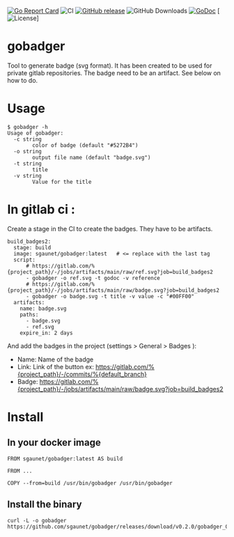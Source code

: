 [![Go Report Card](https://goreportcard.com/badge/github.com/sgaunet/gobadger)](https://goreportcard.com/report/github.com/sgaunet/gobadger)
![CI](https://github.com/sgaunet/gobadger/actions/workflows/build.yml/badge.svg)
[![GitHub release](https://img.shields.io/github/release/sgaunet/gobadger.svg)](https://github.com/sgaunet/gobadger/releases/latest)
![GitHub Downloads](https://img.shields.io/github/downloads/sgaunet/gobadger/total)
[![GoDoc](https://godoc.org/github.com/sgaunet/gobadger?status.svg)](https://godoc.org/github.com/sgaunet/gobadger)
[![License](https://img.shields.io/github/license/sgaunet/gobadger.svg)]

# gobadger

Tool to generate badge (svg format).
It has been created to be used for private gitlab repositories. The badge need to be an artifact. See below on how to do.

# Usage

```
$ gobadger -h
Usage of gobadger:
  -c string
        color of badge (default "#5272B4")
  -o string
        output file name (default "badge.svg")
  -t string
        title
  -v string
        Value for the title
```

# In gitlab ci :

Create a stage in the CI to create the badges. They have to be artifacts.

```
build_badges2:
  stage: build
  image: sgaunet/gobadger:latest   # <= replace with the last tag
  script:
      # https://gitlab.com/%{project_path}/-/jobs/artifacts/main/raw/ref.svg?job=build_badges2
      - gobadger -o ref.svg -t godoc -v reference
      # https://gitlab.com/%{project_path}/-/jobs/artifacts/main/raw/badge.svg?job=build_badges2
      - gobadger -o badge.svg -t title -v value -c "#00FF00"
  artifacts:
    name: badge.svg
    paths:
      - badge.svg
      - ref.svg
    expire_in: 2 days
```

And add the badges in the project (settings > General > Badges ):

* Name: Name of the badge
* Link: Link of the button ex: https://gitlab.com/%{project_path}/-/commits/%{default_branch}
* Badge: https://gitlab.com/%{project_path}/-/jobs/artifacts/main/raw/badge.svg?job=build_badges2


# Install

## In your docker image

```
FROM sgaunet/gobadger:latest AS build

FROM ...

COPY --from=build /usr/bin/gobadger /usr/bin/gobadger
```

## Install the binary

```
curl -L -o gobadger https://github.com/sgaunet/gobadger/releases/download/v0.2.0/gobadger_0.2.0_linux_amd64
```